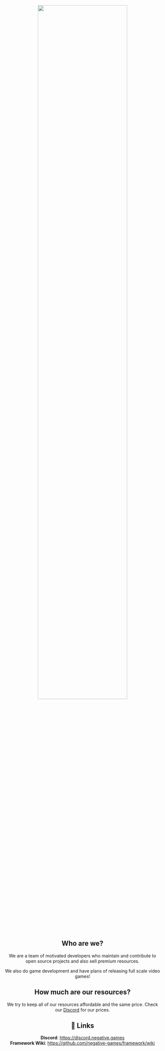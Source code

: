 <div class="content" align=center>
<img src="https://cdn.joehosten.me/negative-games/assets/black-logo.jpg" style="width: 75%">


 ## Who are we?  
We are a team of motivated developers who maintain and contribute to open source projects and also sell premium resources.

We also do game development and have plans of releasing full scale video games!

## How much are our resources?
We try to keep all of our resources affordable and the same price. 
Check our [Discord](https://discord.negative.games) for our prices.

## 🔗 Links 
**Discord**: https://discord.negative.games  
**Framework Wiki**: https://github.com/negative-games/framework/wiki
</div>
